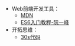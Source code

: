 - Web前端开发工具：
  - [MDN](https://developer.mozilla.org/zh-CN/)
  - [ES6入门教程-阮一峰](https://es6.ruanyifeng.com/)
- 开拓思维：
  - [30s代码](https://www.30secondsofcode.org/)
